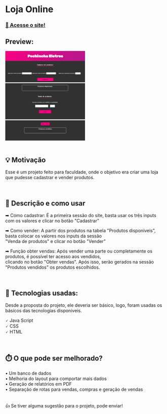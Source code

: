 # Loja Online

<h3><a href = "https://gustaxz.github.io/LojaOnline/">🔗 Acesse o site!</a></h3>

<h2>Preview: </h2>
<div>
 <img src= "https://github.com/Gustaxz/LojaOnline/blob/main/.github/preview1.png" width="50%">
 <img src= "https://github.com/Gustaxz/LojaOnline/blob/main/.github/preview2.png" width="50%">
 <img src= "https://github.com/Gustaxz/LojaOnline/blob/main/.github/preview.png" width="50%">
</div>

<br>

## 💡 Motivação 
Esse é um projeto feito para faculdade, onde o objetivo era criar uma loja que pudesse cadastrar e vender produtos.

<br>

## 📘 Descrição e como usar 

➡ Como cadastrar: É a primeira sessão do site, basta usar os três inputs com os valores e clicar no botão "Cadastrar"<br>

➡ Como vender: A partir dos produtos na tabela "Produtos disponíveis", basta colocar os valores nos inputs da sessão <br>
"Venda de produtos" e clicar no botão "Vender"<br>

➡ Função obter vendas: Após vender uma parte ou completamente os produtos, é possível ter acesso aos vendidos, <br> clicando no botão "Obter vendas".
Após isso, serão gerados na sessão "Produtos vendidos" os produtos escolhidos.

<br>

## 🤖 Tecnologias usadas:

Desde a proposta do projeto, ele deveria ser básico, logo, foram usadas os básicos das tecnologias disponíveis.

🗸 Java Script <br>
🗸 CSS <br>
🗸 HTML <br>

<br>

## ⏱️ O que pode ser melhorado?

• Um banco de dados <br>
• Melhoria do layout para comportar mais dados <br>
• Geração de relatórios em PDF <br>
• Separação de rotas para vendas, compras e geração de vendas <br>
<br>
<br>
👍 Se tiver alguma sugestão para o projeto, pode enviar!
